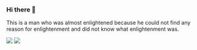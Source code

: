 ### Hi there 👋

This is a man who was almost enlightened because he could not find any reason for enlightenment and did not know what enlightenment was.

<p >
<img  src="https://github-readme-stats.vercel.app/api?username=pzxy&theme=transparent&show_icons=true&hide_border=true&hide_title=true&hide_rank=true&hide=issues&disable_animations=true"/>
<img  src="https://github-readme-stats.vercel.app/api/top-langs/?username=pzxy&theme=transparent&hide_border=true&layout=compact&langs_count=4&hide=javascript,html,css" />
<!-- <br/>
<img  src="https://skillicons.dev/icons?i=golang,cpp,rust,java,docker,mysql&theme=light" /> -->
</p>
